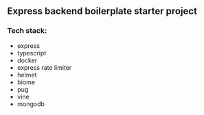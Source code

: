 ## Express backend boilerplate starter project

### Tech stack:
- express
- typescript
- docker
- express rate limiter
- helmet
- biome 
- pug
- vine
- mongodb
